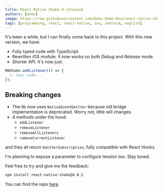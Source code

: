 ```yaml
---
title: React Native Shake 4 released
authors: [doko]
image: https://raw.githubusercontent.com/Doko-Demo-Doa/react-native-shake/main/rnshake.png
tags: [programming, react, react-native, ios, android, english]
---
```


It's been a while, but I can finally come back to this project. With this new version, we have:

- Fully typed code with TypeScript.
- Rewritten iOS module. It now works on both _Debug_ and _Release_ mode.
- Shorter API. It's now just:

```ts
RNShake.addListener(() => {
  // Your code...
});
```

<!-- truncate -->

## Breaking changes

- The lib now uses `NativeEventEmitter` because old bridge implementation is deprecated. Worry not, little will changes.
- 4 methods under the hood:
  - `addListener`
  - `removeListener`
  - `removeAllListeners`
  - `removeCurrentListener`

and they all return `EmitterSubscription`, fully compatible with React Hooks.

I'm planning to expose a parameter to configure tension too. Stay tuned.

Feel free to try and give me the feedback:

```bash
npm install react-native-shake@4.0.2
```

You can find the repo [here](https://github.com/Doko-Demo-Doa/react-native-shake).

